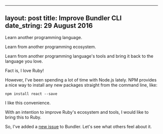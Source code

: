 
---
layout: post
title: Improve Bundler CLI
date_string: 29 August 2016
---

Learn another programming language.

Learn from another programming ecosystem.

Learn from another programming language's tools and bring it back to the language you love.

Fact is, I love Ruby!

However, I've been spending a lot of time with Node.js lately. NPM provides a nice way to install
any new packages straight from the command line, like:

```
npm install react --save
```

I like this convenience.

With an intention to improve Ruby's ecosystem and tools, I would like to bring this to Ruby.

So, I've added a [new issue](https://github.com/bundler/bundler/issues/4932) to Bundler. Let's see what others feel about it.

